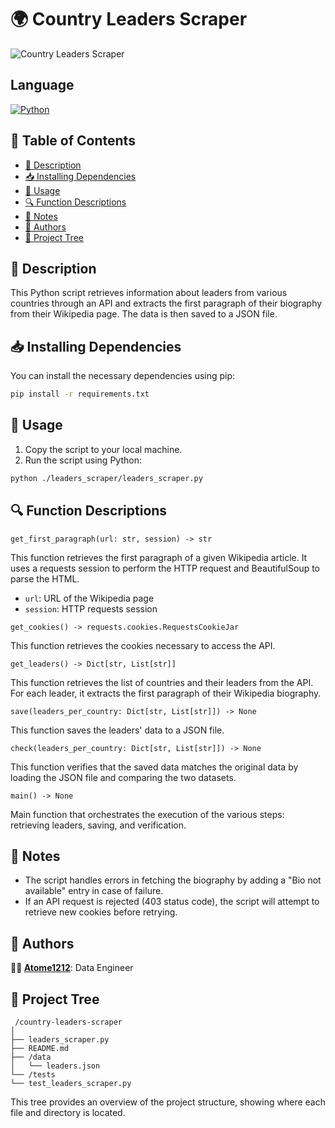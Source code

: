 # 🌍 Country Leaders Scraper
![Country Leaders Scraper](https://media0.giphy.com/media/v1.Y2lkPTc5MGI3NjExbDU3aGpncjZheW1hNGtvbzN5eGxyM2o1YXk0eTMwa3U1N2pvcW4wayZlcD12MV9pbnRlcm5hbF9naWZfYnlfaWQmY3Q9Zw/mcsPU3SkKrYDdW3aAU/giphy.webp)

## Language
[![Python](https://img.shields.io/badge/python-3670A0?style=for-the-badge&logo=python&logoColor=ffdd54)](https://www.python.org)


## 📑 Table of Contents
-  [📝 Description](#-description)
-  [📥 Installing Dependencies](#-installing-dependencies)
-  [🚀 Usage](#-usage)
-  [🔍 Function Descriptions](#-function-descriptions)
-  [📌 Notes](#-notes)
-  [👥 Authors](#-authors)
-  [🌳 Project Tree](#-project-tree)

## 📝 Description

This Python script retrieves information about leaders from various countries through an API and extracts the first paragraph of their biography from their Wikipedia page. The data is then saved to a JSON file.

## 📥 Installing Dependencies

You can install the necessary dependencies using pip:

```sh
pip install -r requirements.txt
```

## 🚀 Usage

1. Copy the script to your local machine.
2. Run the script using Python:

```sh
python ./leaders_scraper/leaders_scraper.py
```

## 🔍 Function Descriptions

`get_first_paragraph(url: str, session) -> str` 

This function retrieves the first paragraph of a given Wikipedia article. It uses a requests session to perform the HTTP request and BeautifulSoup to parse the HTML.

- `url`: URL of the Wikipedia page
- `session`: HTTP requests session

`get_cookies() -> requests.cookies.RequestsCookieJar` 

This function retrieves the cookies necessary to access the API.

`get_leaders() -> Dict[str, List[str]]`

This function retrieves the list of countries and their leaders from the API. For each leader, it extracts the first paragraph of their Wikipedia biography.

`save(leaders_per_country: Dict[str, List[str]]) -> None`

This function saves the leaders' data to a JSON file.

`check(leaders_per_country: Dict[str, List[str]]) -> None`

This function verifies that the saved data matches the original data by loading the JSON file and comparing the two datasets.

`main() -> None`

Main function that orchestrates the execution of the various steps: retrieving leaders, saving, and verification.

## 📌 Notes

- The script handles errors in fetching the biography by adding a "Bio not available" entry in case of failure.
- If an API request is rejected (403 status code), the script will attempt to retrieve new cookies before retrying.

## 👥 Authors

**👷‍♂️ [Atome1212](https://github.com/Atome1212)**: Data Engineer

## 🌳 Project Tree

```
 /country-leaders-scraper
│
├── leaders_scraper.py
├── README.md
├── /data
│   └── leaders.json
└── /tests
└── test_leaders_scraper.py
```

This tree provides an overview of the project structure, showing where each file and directory is located.
